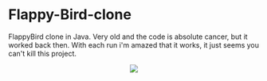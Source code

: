 # Flappy-Bird-clone
FlappyBird clone in Java.
Very old and the code is absolute cancer, but it worked back then. 
With each run i'm amazed that it works, it just seems you can't kill this project.

<p align="center">
  <img src="https://raw.githubusercontent.com/GabrielJadderson/Flappy-Bird-clone/master/preview.gif"/>
</p>

